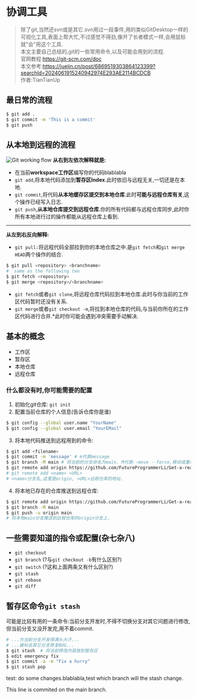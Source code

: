 # 协调工具
> 除了git,当然还svn或是其它.svn用过一段事件,用的类似GitDesktop一样的可视化工具,表面上帮大忙,不过感觉不得劲,像开了长者模式一样,会用鼠标就"会"用这个工具.  
> 本文主要自己总结的,git的一些常用命令,以及可能会用到的流程.  
> 官网教程:https://git-scm.com/doc  
> 本文参考:https://juejin.cn/post/6869519303864123399?searchId=2024061915240942974E293AE2114BCDCB  
作者:TianTianUp

## 最日常的流程
```bash
$ git add .
$ git commit -m 'This is a commit'
$ git push
```

## 从本地到远程的流程
![Git working flow](/gitflow.png)
**从右到左依次解释就是:**
* 在当前**workspace工作区**编写你的代码blablabla
* `git add`,将本地代码添加到**暂存区Index**.此时依旧与远程无关,一切还是在本地.
* `git commit`,将代码**从本地缓存区提交到本地仓库**.此时**可能与远程仓库有关**,这个操作已经写入日志.
* `git push`,**从本地仓库提交到远程仓库**.你的所有代码都与远程仓库同步,此时你所有本地进行过的操作都能从远程仓库上看到.  

***

**从左到右反向解释:**
* `git pull:`将远程代码全部拉到你的本地仓库之中.是`git fetch`和`git merge HEAD`两个操作的结合.
```bash
$ git pull <repository> <branchname>
#  same as the following two
$ git fetch <repository>
$ git merge <repository>/<branchname>
```
* `git fetch`或者`git clone`,将远程仓库代码拉到本地仓库.此时与你当前的工作区代码暂时还没有关系.
* `git merge`或者`git checkout -m`,将拉到本地仓库的代码,与当前你所在的工作区代码进行合并.*此时你可能会遇到冲突需要手动解决.  

## 基本的概念
* 工作区
* 暂存区
* 本地仓库
* 远程仓库

### 什么都没有时,你可能需要的配置
1. 初始化git仓库: `git init`  
2. 配置当前仓库的个人信息(告诉仓库你是谁)
```bash
$ git config --global user.name "YourName"
$ git config --global user.email "YourEMail"
```
3. 将本地代码推送到远程用到的命令:
```bash
$ git add <filename>
$ git commit -m 'message' # m代表message
$ git branch -M main # 将当前的分支命名为main. M代表--move --force,移动或重命名分支名称.
$ git remote add origin https://github.com/FutureProgrammerLi/Get-a-readme.git 
# git remote add <name> <URL>
# <name>分支名,这里是origin, <URL>远程仓库的地址.
```
4. 将本地已存在的仓库推送到远程仓库:
```bash
$ git remote add origin https://github.com/FutureProgrammerLi/Get-a-readme.git
$ git branch -M main
$ git push -u origin main
# 将本地main分支推送到远程仓库的origin分支上.
```

## 一些需要知道的指令或配置(杂七杂八)
* `git checkout`
* `git branch` (?与`git checkout -b`有什么区别?)
* `git switch` (?这和上面两条又有什么区别?)
* `git stash`
* `git rebase`
* `git diff`

## 暂存区命令`git stash`
可能是比较有用的一条命令:当前分支开发时,不得不切换分支对其它问题进行修改,但当前分支又没开发完,用不着commit.
```bash
# ...为当前分支开发得满头大汗...
# ...被叫去其它分支修复BUG...
$ git stash  # 将当前修改内容放到暂存区
$ edit emergency fix
$ git commit -a -m "Fix a hurry"
$ git stash pop
```

test: do some changes.blablabla,test which branch will the stash change.

This line is commited on the main branch.
